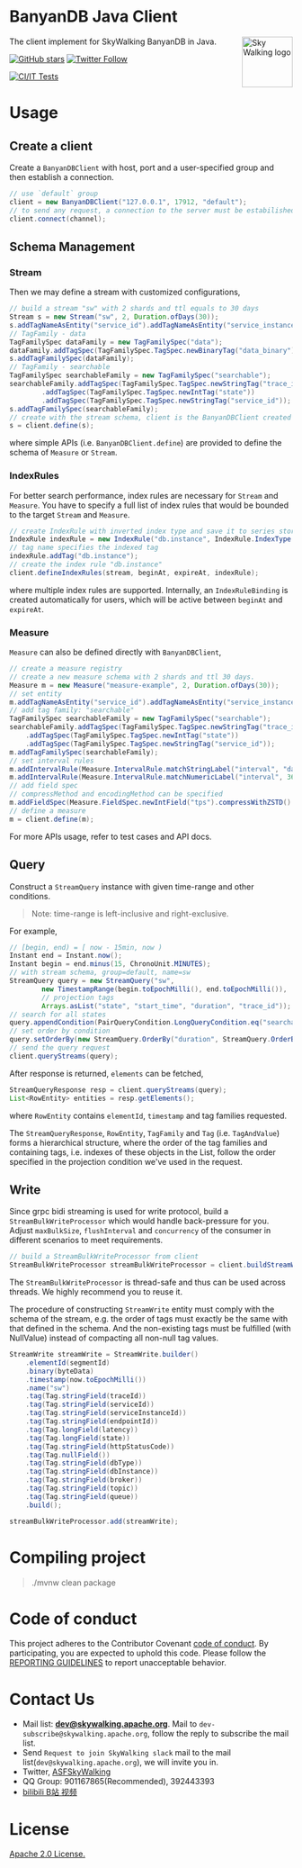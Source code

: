 BanyanDB Java Client
==========

<img src="http://skywalking.apache.org/assets/logo.svg" alt="Sky Walking logo" height="90px" align="right" />

The client implement for SkyWalking BanyanDB in Java.

[![GitHub stars](https://img.shields.io/github/stars/apache/skywalking.svg?style=for-the-badge&label=Stars&logo=github)](https://github.com/apache/skywalking)
[![Twitter Follow](https://img.shields.io/twitter/follow/asfskywalking.svg?style=for-the-badge&label=Follow&logo=twitter)](https://twitter.com/AsfSkyWalking)

[![CI/IT Tests](https://github.com/apache/skywalking-banyandb-java-client/workflows/CI%20AND%20IT/badge.svg?branch=main)](https://github.com/apache/skywalking-banyandb-java-client/actions?query=workflow%3ACI%2BAND%2BIT+event%3Aschedule+branch%main)

# Usage

## Create a client

Create a `BanyanDBClient` with host, port and a user-specified group and then establish a connection.

```java
// use `default` group
client = new BanyanDBClient("127.0.0.1", 17912, "default");
// to send any request, a connection to the server must be estabilished
client.connect(channel);
```

## Schema Management

### Stream

Then we may define a stream with customized configurations,

```java
// build a stream "sw" with 2 shards and ttl equals to 30 days
Stream s = new Stream("sw", 2, Duration.ofDays(30));
s.addTagNameAsEntity("service_id").addTagNameAsEntity("service_instance_id").addTagNameAsEntity("state");
// TagFamily - data
TagFamilySpec dataFamily = new TagFamilySpec("data");
dataFamily.addTagSpec(TagFamilySpec.TagSpec.newBinaryTag("data_binary"));
s.addTagFamilySpec(dataFamily);
// TagFamily - searchable
TagFamilySpec searchableFamily = new TagFamilySpec("searchable");
searchableFamily.addTagSpec(TagFamilySpec.TagSpec.newStringTag("trace_id"))
        .addTagSpec(TagFamilySpec.TagSpec.newIntTag("state"))
        .addTagSpec(TagFamilySpec.TagSpec.newStringTag("service_id"));
s.addTagFamilySpec(searchableFamily);
// create with the stream schema, client is the BanyanDBClient created above
s = client.define(s);
```

where simple APIs (i.e. `BanyanDBClient.define`) are provided to define the schema of `Measure` or `Stream`.

### IndexRules

For better search performance, index rules are necessary for `Stream` and `Measure`. You have to
specify a full list of index rules that would be bounded to the target `Stream` and `Measure`.

```java
// create IndexRule with inverted index type and save it to series store
IndexRule indexRule = new IndexRule("db.instance", IndexRule.IndexType.INVERTED, IndexRule.IndexLocation.SERIES);
// tag name specifies the indexed tag
indexRule.addTag("db.instance");
// create the index rule "db.instance"
client.defineIndexRules(stream, beginAt, expireAt, indexRule);
```

where multiple index rules are supported. Internally, an `IndexRuleBinding` is created automatically for users,
which will be active between `beginAt` and `expireAt`.

### Measure

`Measure` can also be defined directly with `BanyanDBClient`,

```java
// create a measure registry
// create a new measure schema with 2 shards and ttl 30 days.
Measure m = new Measure("measure-example", 2, Duration.ofDays(30));
// set entity
m.addTagNameAsEntity("service_id").addTagNameAsEntity("service_instance_id").addTagNameAsEntity("state");
// add tag family: "searchable"
TagFamilySpec searchableFamily = new TagFamilySpec("searchable");
searchableFamily.addTagSpec(TagFamilySpec.TagSpec.newStringTag("trace_id"))
    .addTagSpec(TagFamilySpec.TagSpec.newIntTag("state"))
    .addTagSpec(TagFamilySpec.TagSpec.newStringTag("service_id"));
m.addTagFamilySpec(searchableFamily);
// set interval rules
m.addIntervalRule(Measure.IntervalRule.matchStringLabel("interval", "day", "1d"));
m.addIntervalRule(Measure.IntervalRule.matchNumericLabel("interval", 3600L, "1h"));
// add field spec
// compressMethod and encodingMethod can be specified
m.addFieldSpec(Measure.FieldSpec.newIntField("tps").compressWithZSTD().encodeWithGorilla().build());
// define a measure
m = client.define(m);
```

For more APIs usage, refer to test cases and API docs.

## Query

Construct a `StreamQuery` instance with given time-range and other conditions.

> Note: time-range is left-inclusive and right-exclusive.

For example, 

```java
// [begin, end) = [ now - 15min, now )
Instant end = Instant.now();
Instant begin = end.minus(15, ChronoUnit.MINUTES);
// with stream schema, group=default, name=sw
StreamQuery query = new StreamQuery("sw",
        new TimestampRange(begin.toEpochMilli(), end.toEpochMilli()),
        // projection tags
        Arrays.asList("state", "start_time", "duration", "trace_id"));
// search for all states
query.appendCondition(PairQueryCondition.LongQueryCondition.eq("searchable", "state" , 0L));
// set order by condition
query.setOrderBy(new StreamQuery.OrderBy("duration", StreamQuery.OrderBy.Type.DESC));
// send the query request
client.queryStreams(query);
```

After response is returned, `elements` can be fetched,

```java
StreamQueryResponse resp = client.queryStreams(query);
List<RowEntity> entities = resp.getElements();
```

where `RowEntity` contains `elementId`, `timestamp` and tag families requested.

The `StreamQueryResponse`, `RowEntity`, `TagFamily` and `Tag` (i.e. `TagAndValue`) forms a hierarchical structure, where
the order of the tag families and containing tags, i.e. indexes of these objects in the List, follow the order specified 
in the projection condition we've used in the request.

## Write

Since grpc bidi streaming is used for write protocol, build a `StreamBulkWriteProcessor` which would handle back-pressure for you.
Adjust `maxBulkSize`, `flushInterval` and `concurrency` of the consumer in different scenarios to meet requirements.

```java
// build a StreamBulkWriteProcessor from client
StreamBulkWriteProcessor streamBulkWriteProcessor = client.buildStreamWriteProcessor(maxBulkSize, flushInterval, concurrency);
```

The `StreamBulkWriteProcessor` is thread-safe and thus can be used across threads.
We highly recommend you to reuse it.

The procedure of constructing `StreamWrite` entity must comply with the schema of the stream, e.g.
the order of tags must exactly be the same with that defined in the schema.
And the non-existing tags must be fulfilled (with NullValue) instead of compacting all non-null tag values.

```java
StreamWrite streamWrite = StreamWrite.builder()
    .elementId(segmentId)
    .binary(byteData)
    .timestamp(now.toEpochMilli())
    .name("sw")
    .tag(Tag.stringField(traceId))
    .tag(Tag.stringField(serviceId))
    .tag(Tag.stringField(serviceInstanceId))
    .tag(Tag.stringField(endpointId))
    .tag(Tag.longField(latency))
    .tag(Tag.longField(state))
    .tag(Tag.stringField(httpStatusCode))
    .tag(Tag.nullField())
    .tag(Tag.stringField(dbType))
    .tag(Tag.stringField(dbInstance))
    .tag(Tag.stringField(broker))
    .tag(Tag.stringField(topic))
    .tag(Tag.stringField(queue))
    .build();

streamBulkWriteProcessor.add(streamWrite);
```

# Compiling project
> ./mvnw clean package

# Code of conduct
This project adheres to the Contributor Covenant [code of conduct](https://www.apache.org/foundation/policies/conduct). By participating, you are expected to uphold this code.
Please follow the [REPORTING GUIDELINES](https://www.apache.org/foundation/policies/conduct#reporting-guidelines) to report unacceptable behavior.

# Contact Us
* Mail list: **dev@skywalking.apache.org**. Mail to `dev-subscribe@skywalking.apache.org`, follow the reply to subscribe the mail list.
* Send `Request to join SkyWalking slack` mail to the mail list(`dev@skywalking.apache.org`), we will invite you in.
* Twitter, [ASFSkyWalking](https://twitter.com/ASFSkyWalking)
* QQ Group: 901167865(Recommended), 392443393
* [bilibili B站 视频](https://space.bilibili.com/390683219)

# License
[Apache 2.0 License.](LICENSE)